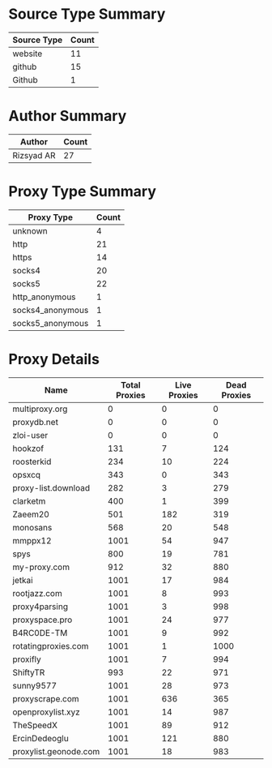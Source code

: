 # Source Type Summary

| Source Type | Count |
|-------------|-------|
| website | 11 |
| github | 15 |
| Github | 1 |


# Author Summary

| Author | Count |
|--------|-------|
| Rizsyad AR | 27 |


# Proxy Type Summary

| Proxy Type | Count |
|------------|-------|
| unknown | 4 |
| http | 21 |
| https | 14 |
| socks4 | 20 |
| socks5 | 22 |
| http_anonymous | 1 |
| socks4_anonymous | 1 |
| socks5_anonymous | 1 |


# Proxy Details

| Name | Total Proxies | Live Proxies | Dead Proxies |
|------|---------------|--------------|---------------|
| multiproxy.org | 0 | 0 | 0 |
| proxydb.net | 0 | 0 | 0 |
| zloi-user | 0 | 0 | 0 |
| hookzof | 131 | 7 | 124 |
| roosterkid | 234 | 10 | 224 |
| opsxcq | 343 | 0 | 343 |
| proxy-list.download | 282 | 3 | 279 |
| clarketm | 400 | 1 | 399 |
| Zaeem20 | 501 | 182 | 319 |
| monosans | 568 | 20 | 548 |
| mmppx12 | 1001 | 54 | 947 |
| spys | 800 | 19 | 781 |
| my-proxy.com | 912 | 32 | 880 |
| jetkai | 1001 | 17 | 984 |
| rootjazz.com | 1001 | 8 | 993 |
| proxy4parsing | 1001 | 3 | 998 |
| proxyspace.pro | 1001 | 24 | 977 |
| B4RC0DE-TM | 1001 | 9 | 992 |
| rotatingproxies.com | 1001 | 1 | 1000 |
| proxifly | 1001 | 7 | 994 |
| ShiftyTR | 993 | 22 | 971 |
| sunny9577 | 1001 | 28 | 973 |
| proxyscrape.com | 1001 | 636 | 365 |
| openproxylist.xyz | 1001 | 14 | 987 |
| TheSpeedX | 1001 | 89 | 912 |
| ErcinDedeoglu | 1001 | 121 | 880 |
| proxylist.geonode.com | 1001 | 18 | 983 |
